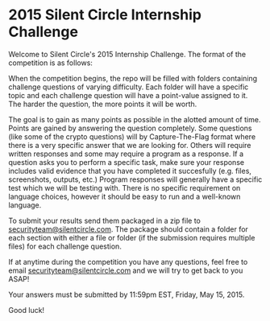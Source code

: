 # 2015 Silent Circle Internship Challenge

Welcome to Silent Circle's 2015 Internship Challenge. The format of the competition is as follows:

When the competition begins, the repo will be filled with folders containing challenge questions of varying difficulty. Each folder will have a specific topic and each challenge question will have a point-value assigned to it. The harder the question, the more points it will be worth.

The goal is to gain as many points as possible in the alotted amount of time. Points are gained by answering the question completely. Some questions (like some of the crypto questions) will by Capture-The-Flag format where there is a very specific answer that we are looking for. Others will require written responses and some may require a program as a response. If a question asks you to perform a specific task, make sure your response includes valid evidence that you have completed it succesfully (e.g. files, screenshots, outputs, etc.) Program responses will generally have a specific test which we will be testing with. There is no specific requirement on language choices, however it should be easy to run and a well-known language.

To submit your results send them packaged in a zip file to securityteam@silentcircle.com. The package should contain a folder for each section with either a file or folder (if the submission requires multiple files) for each challenge question.

If at anytime during the competition you have any questions, feel free to email securityteam@silentcircle.com and we will try to get back to you ASAP!

Your answers must be submitted by 11:59pm EST, Friday, May 15, 2015.

Good luck!
